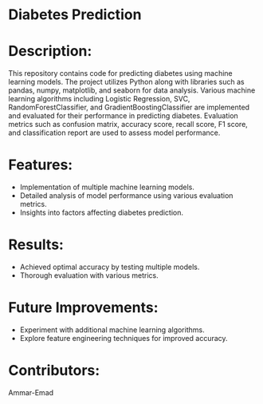 # Diabetes Prediction

# Description:
This repository contains code for predicting diabetes using machine learning models. The project utilizes Python along with libraries such as pandas, numpy, matplotlib, and seaborn for data analysis. Various machine learning algorithms including Logistic Regression, SVC, RandomForestClassifier, and GradientBoostingClassifier are implemented and evaluated for their performance in predicting diabetes. Evaluation metrics such as confusion matrix, accuracy score, recall score, F1 score, and classification report are used to assess model performance.

# Features:
- Implementation of multiple machine learning models.
- Detailed analysis of model performance using various evaluation metrics.
- Insights into factors affecting diabetes prediction.

# Results:
- Achieved optimal accuracy by testing multiple models.
- Thorough evaluation with various metrics.

# Future Improvements:
- Experiment with additional machine learning algorithms.
- Explore feature engineering techniques for improved accuracy.

# Contributors:
 Ammar-Emad

